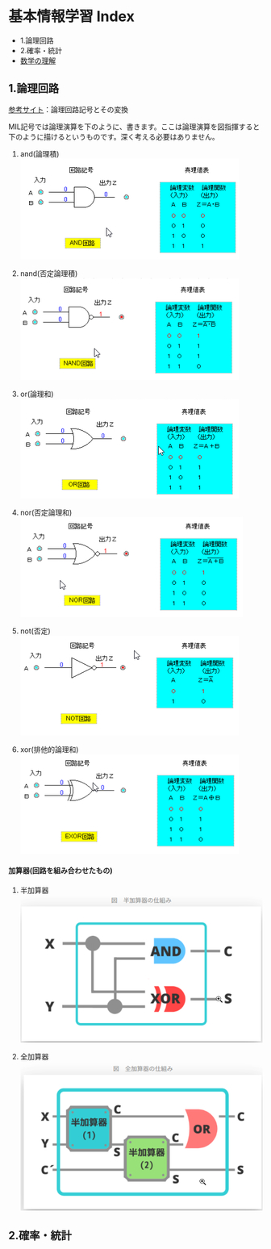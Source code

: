 # 基本情報学習 Index
* 1.論理回路
* 2.確率・統計
* [数学の理解](https://examist.jp/category/mathematics/planar-vector/)

## 1.論理回路
[参考サイト](http://www.cs.shinshu-u.ac.jp/Lecture/LogicCirc/chap7/chap7.html)：論理回路記号とその変換

MIL記号では論理演算を下のように、書きます。ここは論理演算を図指揮すると下のように描けるというものです。深く考える必要はありません。

1. and(論理積)
![AND演算](./img/andCircuit.png)

2. nand(否定論理積)
![NAND演算](./img/nandCircuit.png)

3. or(論理和)
![OR演算](./img/orCircuit.png)

4. nor(否定論理和)
![NOR演算](./img/norCircuit.png)

5. not(否定)
![](./img/notCircuit.png)

6. xor(排他的論理和)
![](./img/xorCircuit.png)

#### 加算器(回路を組み合わせたもの)
1. 半加算器
![](./img/halfAdder.png)

2. 全加算器
![](./img/allAdder.png)

## 2.確率・統計
